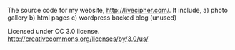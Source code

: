 The source code for my website, http://livecipher.com/. It include,
  a) photo gallery
  b) html pages
  c) wordpress backed blog (unused)

Licensed under CC 3.0 license.
  http://creativecommons.org/licenses/by/3.0/us/
